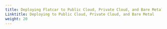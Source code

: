 ```yaml
---
title: Deploying Flatcar to Public Cloud, Private Cloud, and Bare Metal
Linktitle: Deploying to Public Cloud, Private Cloud, and Bare Metal
weight: 20
---
```



